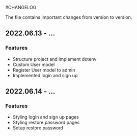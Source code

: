 #CHANGELOG

The file contains important changes from version to version.

## 2022.06.13 - ...

### Features

* Structure project and implement dotenv
* Custom User model
* Register User model to admin
* Implemented login and sign up

## 2022.06.14 - ...

### Features

* Styling login and sign up pages
* Styling restore password pages
* Setup restore password